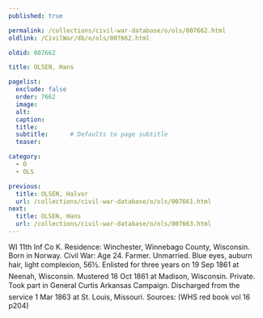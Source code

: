 ```yaml
---
published: true

permalink: /collections/civil-war-database/o/ols/007662.html
oldlink: /CivilWar/db/o/ols/007662.html

oldid: 007662

title: OLSEN, Hans

pagelist:
  exclude: false
  order: 7662
  image: 
  alt:
  caption:
  title:
  subtitle:      # Defaults to page subtitle
  teaser:

category: 
  - O 
  - OLS

previous:
  title: OLSEN, Halvor
  url: /collections/civil-war-database/o/ols/007661.html  
next:
  title: OLSEN, Hans
  url: /collections/civil-war-database/o/ols/007663.html   
---
```

WI 11th Inf Co K. Residence: Winchester, Winnebago County, Wisconsin. Born in Norway. Civil War: Age 24. Farmer. Unmarried. Blue eyes, auburn hair, light complexion, 5&#146;6&frac12;&#148;. Enlisted for three years on 19 Sep 1861 at Neenah, Wisconsin. Mustered 18 Oct 1861 at Madison, Wisconsin. Private. Took part in General Curtis&#146; Arkansas Campaign. Discharged from the service 1 Mar 1863 at St. Louis, Missouri. Sources: (WHS red book vol 16 p204)